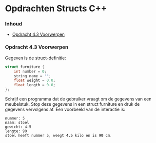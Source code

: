 # Opdrachten Structs C++[](title-id) <!-- omit in toc -->

### Inhoud[](toc-id) <!-- omit in toc -->
- [Opdracht 4.3 Voorwerpen](#opdracht-43-voorwerpen)


### Opdracht 4.3 Voorwerpen
Gegeven is de struct-definitie:

```c++
struct furniture {
    int number = 0;
    string name = "";
    float weight = 0.0;
    float length = 0.0;
};
```

Schrijf een programma dat de gebruiker vraagt om de gegevens van een meubelstuk. Stop
deze gegevens in een struct furniture en druk de gegevens vervolgens af. 
Een voorbeeld van de interactie is:
```
nummer: 5
naam: stoel
gewicht: 4.5
lengte: 90
stoel heeft nummer 5, weegt 4.5 kilo en is 90 cm.
```